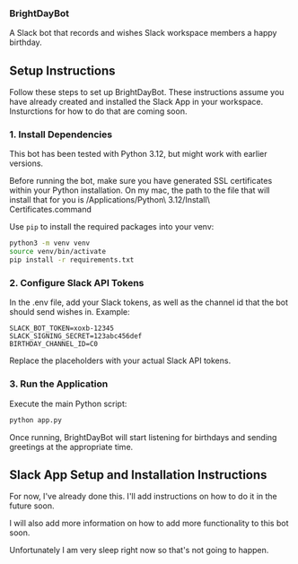 ### BrightDayBot

A Slack bot that records and wishes Slack workspace members a happy birthday.

## Setup Instructions

Follow these steps to set up BrightDayBot. These instructions assume you have already created and installed the Slack App in your workspace. Insturctions for how to do that are coming soon.

### 1. Install Dependencies

This bot has been tested with Python 3.12, but might work with earlier versions.

Before running the bot, make sure you have generated SSL certificates within your Python installation. 
On my mac, the path to the file that will install that for you is /Applications/Python\ 3.12/Install\ Certificates.command


Use `pip` to install the required packages into your venv:

```bash
python3 -m venv venv
source venv/bin/activate
pip install -r requirements.txt
```


### 2. Configure Slack API Tokens

In the .env file, add your Slack tokens, as well as the channel id that the bot should send wishes in.
Example:
```plaintext
SLACK_BOT_TOKEN=xoxb-12345
SLACK_SIGNING_SECRET=123abc456def
BIRTHDAY_CHANNEL_ID=C0
```

Replace the placeholders with your actual Slack API tokens.

### 3. Run the Application
Execute the main Python script:

```bash
python app.py
```

Once running, BrightDayBot will start listening for birthdays and sending greetings at the appropriate time.

## Slack App Setup and Installation Instructions

For now, I've already done this. I'll add instructions on how to do it in the future soon.

I will also add more information on how to add more functionality to this bot soon.

Unfortunately I am very sleep right now so that's not going to happen.
